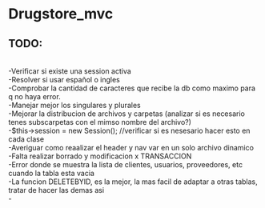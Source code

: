 # Drugstore_mvc

## TODO:

<br>-Verificar si existe una session activa
<br>-Resolver si usar español o ingles
<br>-Comprobar la cantidad de caracteres que recibe la db como maximo para q no haya error.
<br>-Manejar mejor los singulares y plurales
<br>-Mejorar la distribucion de archivos y carpetas (analizar si es necesario tenes subscarpetas con el mimso nombre del archivo?)
<br>-$this->session = new Session(); //verificar si es nesesario hacer esto en cada clase
<br>-Averiguar como reaalizar el header y nav var en un solo archivo dinamico
<br>-Falta realizar borrado y modificacion x TRANSACCION
<br>-Error donde se muestra la lista de clientes, usuarios, proveedores, etc cuando la tabla esta vacia
<br>-La funcion DELETEBYID, es la mejor, la mas facil de adaptar a otras tablas, tratar de hacer las demas asi
<br>-


